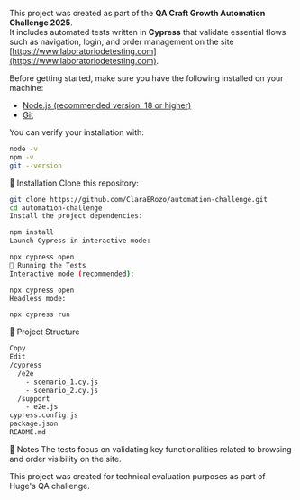 This project was created as part of the **QA Craft Growth Automation Challenge 2025**.  
It includes automated tests written in **Cypress** that validate essential flows such as navigation, login, and order management 
on the site [https://www.laboratoriodetesting.com](https://www.laboratoriodetesting.com).


Before getting started, make sure you have the following installed on your machine:

- [Node.js (recommended version: 18 or higher)](https://nodejs.org/)
- [Git](https://git-scm.com/)

You can verify your installation with:

```bash
node -v
npm -v
git --version
```
🚀 Installation
Clone this repository:

```bash
git clone https://github.com/ClaraERozo/automation-challenge.git
cd automation-challenge
Install the project dependencies:
```
```bash
npm install
Launch Cypress in interactive mode:
```
```bash
npx cypress open
🧪 Running the Tests
Interactive mode (recommended):
```
```bash
npx cypress open
Headless mode:
```
```bash
npx cypress run
```
📁 Project Structure
```bash
Copy
Edit
/cypress
  /e2e
    - scenario_1.cy.js
    - scenario_2.cy.js
  /support
    - e2e.js
cypress.config.js
package.json
README.md
``````
💬 Notes
The tests focus on validating key functionalities related to browsing and order visibility on the site.

This project was created for technical evaluation purposes as part of Huge's QA challenge.
